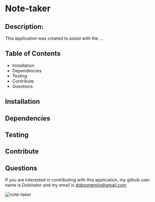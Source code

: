 # Note-taker

## Description:

This application was created to assist with the ...

## Table of Contents

* Installation
* Dependencies
* Testing
* Contribute
* Questions

## Installation


## Dependencies


## Testing


## Contribute



## Questions
 If you are interested in contributing with this application, my github user name is Dobinator and my email is dobsonemily@gmail.com

![note-taker](../image/screenshot.png)